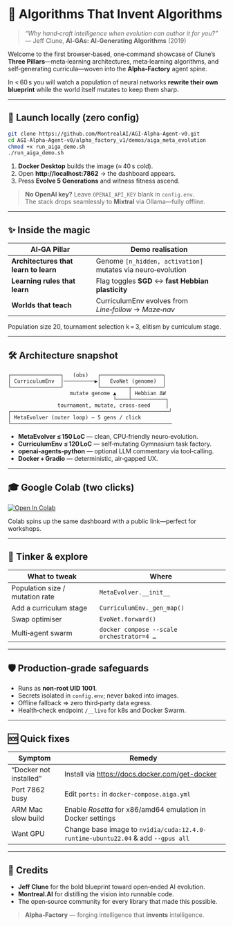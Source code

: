 <!--
  AI‑GA Meta‑Evolution Demo
  Alpha‑Factory v1 👁️✨ — Multi‑Agent **AGENTIC α‑AGI**
  Out‑learn · Out‑think · Out‑strategise · Out‑evolve
  © 2025 MONTREAL.AI   MIT License
-->

# 🌌 Algorithms That Invent Algorithms

> *“Why hand‑craft intelligence when evolution can author it for you?”*  
> — Jeff Clune, **AI‑GAs: AI‑Generating Algorithms** (2019)

Welcome to the first browser‑based, one‑command showcase of Clune’s **Three
Pillars**—meta‑learning architectures, meta‑learning algorithms, and
self‑generating curricula—woven into the **Alpha‑Factory** agent spine.

In < 60 s you will watch a population of neural networks **rewrite their own
blueprint** while the world itself mutates to keep them sharp.

---

## 🚀 Launch locally (zero config)

```bash
git clone https://github.com/MontrealAI/AGI-Alpha-Agent-v0.git
cd AGI-Alpha-Agent-v0/alpha_factory_v1/demos/aiga_meta_evolution
chmod +x run_aiga_demo.sh
./run_aiga_demo.sh
```

1. **Docker Desktop** builds the image (≈ 40 s cold).  
2. Open **http://localhost:7862** → the dashboard appears.  
3. Press **Evolve 5 Generations** and witness fitness ascend.

> **No OpenAI key?** Leave `OPENAI_API_KEY` blank in `config.env`.  
> The stack drops seamlessly to **Mixtral** via Ollama—fully offline.

---

## ✨ Inside the magic

| AI‑GA Pillar | Demo realisation |
|--------------|------------------|
| **Architectures that learn to learn** | Genome `[n_hidden, activation]` mutates via neuro‑evolution |
| **Learning rules that learn** | Flag toggles **SGD** ↔ **fast Hebbian plasticity** |
| **Worlds that teach** | CurriculumEnv evolves from *Line‑follow* → *Maze‑nav* |

Population size 20, tournament selection k = 3, elitism by curriculum stage.

---

## 🛠️ Architecture snapshot

```text
┌────────────────┐   (obs)   ┌────────────────────┐
│ CurriculumEnv  │──────────▶│   EvoNet (genome)  │
└────────────────┘           └─────────┬──────────┘
                    mutate genome ▲    │ Hebbian ΔW
                                  └────┴───────────┐
                tournament, mutate, cross‑seed     │
┌───────────────────────────────────────────────────┘
│ MetaEvolver (outer loop) — 5 gens / click
└────────────────────────────────────────────────────
```

* **MetaEvolver ≤ 150 LoC** — clean, CPU‑friendly neuro‑evolution.  
* **CurriculumEnv ≤ 120 LoC** — self‑mutating Gymnasium task factory.  
* **openai‑agents‑python** — optional LLM commentary via tool‑calling.  
* **Docker + Gradio** — deterministic, air‑gapped UX.

---

## 🎓 Google Colab (two clicks)

[![Open In Colab](https://colab.research.google.com/assets/colab-badge.svg)](https://colab.research.google.com/github/MontrealAI/AGI-Alpha-Agent-v0/blob/main/alpha_factory_v1/demos/aiga_meta_evolution/colab_aiga_meta_evolution.ipynb)

Colab spins up the same dashboard with a public link—perfect for workshops.

---

## 🧩 Tinker & explore

| What to tweak | Where |
|---------------|-------|
| Population size / mutation rate | `MetaEvolver.__init__` |
| Add a curriculum stage | `CurriculumEnv._gen_map()` |
| Swap optimiser | `EvoNet.forward()` |
| Multi‑agent swarm | `docker compose --scale orchestrator=4 …` |

---

## 🛡️ Production‑grade safeguards

* Runs as **non‑root UID 1001**.  
* Secrets isolated in `config.env`; never baked into images.  
* Offline fallback ⇒ zero third‑party data egress.  
* Health‑check endpoint `/__live` for k8s and Docker Swarm.

---

## 🆘 Quick fixes

| Symptom | Remedy |
|---------|--------|
| “Docker not installed” | Install via <https://docs.docker.com/get-docker> |
| Port 7862 busy | Edit `ports:` in `docker-compose.aiga.yml` |
| ARM Mac slow build | Enable *Rosetta* for x86/amd64 emulation in Docker settings |
| Want GPU | Change base image to `nvidia/cuda:12.4.0-runtime-ubuntu22.04` & add `--gpus all` |

---

## 🤝 Credits

* **Jeff Clune** for the bold blueprint toward open‑ended AI evolution.  
* **Montreal.AI** for distilling the vision into runnable code.  
* The open‑source community for every library that made this possible.

> **Alpha‑Factory** — forging intelligence that **invents** intelligence.
